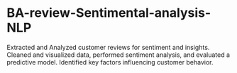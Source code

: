 # BA-review-Sentimental-analysis-NLP
Extracted and Analyzed customer reviews for sentiment and insights. Cleaned and visualized data, performed sentiment analysis, and evaluated a predictive model. Identified key factors influencing customer behavior.
